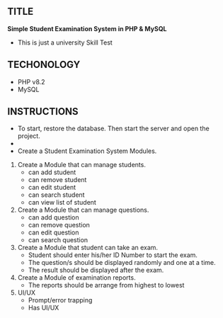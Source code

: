## TITLE
**Simple Student Examination System in PHP & MySQL**
- This is just a university Skill Test

## TECHONOLOGY
- PHP v8.2
- MySQL 

## INSTRUCTIONS
-   To start, restore the database. Then start the server and open the project.
- 
-   Create a Student Examination System
Modules.
1. Create a Module that can manage students.
   - can add student
   - can remove student
   - can edit student
   - can search student
   - can view list of student
2. Create a Module that can manage questions.
   - can add question
   - can remove question
   - can edit question
   - can search question
3. Create a Module that student can take an exam.
   - Student should enter his/her ID Number to start the exam.
   - The question/s should be displayed randomly and one at a time.
   - The result should be displayed after the exam.
4. Create a Module of examination reports.
   - The reports should be arrange from highest to lowest
5. UI/UX
   - Prompt/error trapping
   - Has UI/UX
